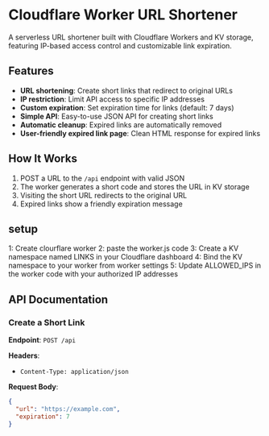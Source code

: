 # Cloudflare Worker URL Shortener

A serverless URL shortener built with Cloudflare Workers and KV storage, featuring IP-based access control and customizable link expiration.

## Features

- **URL shortening**: Create short links that redirect to original URLs
- **IP restriction**: Limit API access to specific IP addresses
- **Custom expiration**: Set expiration time for links (default: 7 days)
- **Simple API**: Easy-to-use JSON API for creating short links
- **Automatic cleanup**: Expired links are automatically removed
- **User-friendly expired link page**: Clean HTML response for expired links

## How It Works

1. POST a URL to the `/api` endpoint with valid JSON
2. The worker generates a short code and stores the URL in KV storage
3. Visiting the short URL redirects to the original URL
4. Expired links show a friendly expiration message


## setup
1: Create clourflare worker 
2: paste the worker.js code
3: Create a KV namespace named LINKS in your Cloudflare dashboard
4: Bind the KV namespace to your worker from worker settings
5: Update ALLOWED_IPS in the worker code with your authorized IP addresses

## API Documentation

### Create a Short Link

**Endpoint**: `POST /api`

**Headers**:
- `Content-Type: application/json`

**Request Body**:
```json
{
  "url": "https://example.com",
  "expiration": 7
}
